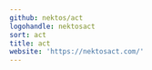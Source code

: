 ```yaml
---
github: nektos/act
logohandle: nektosact
sort: act
title: act
website: 'https://nektosact.com/'
---
```

